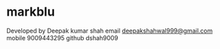 # markblu
Developed by   Deepak kumar shah
email          deepakshahwal999@gmail.com 
mobile         9009443295
github         dshah9009

